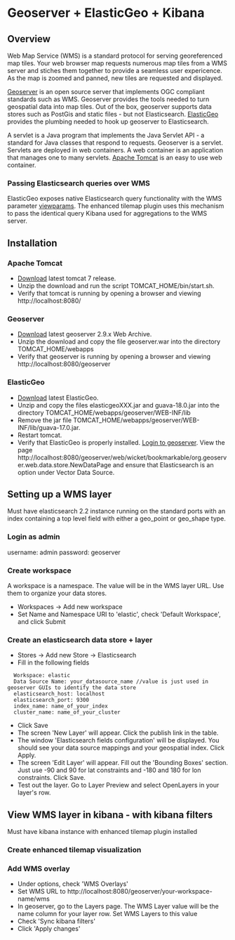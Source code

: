 # Geoserver + ElasticGeo + Kibana

## Overview
Web Map Service (WMS) is a standard protocol for serving georeferenced map tiles. 
Your web browser map requests numerous map tiles from a WMS server and stiches them together to provide a seamless user expericence.
As the map is zoomed and panned, new tiles are requested and displayed.

[Geoserver](http://geoserver.org/) is an open source server that implements OGC compliant standards such as WMS.
Geoserver provides the tools needed to turn geospatial data into map tiles. 
Out of the box, geoserver supports data stores such as PostGis and static files - but not Elasticsearch.
[ElasticGeo](https://github.com/ngageoint/elasticgeo) provides the plumbing needed to hook up geoserver to Elasticsearch.

A servlet is a Java program that implements the Java Servlet API - a standard for Java classes that respond to requests.
Geoserver is a servlet.
Servlets are deployed in web containers. A web container is an application that manages one to many servlets.
[Apache Tomcat](http://tomcat.apache.org/) is an easy to use web container.

### Passing Elasticsearch queries over WMS
ElasticGeo exposes native Elasticsearch query functionality with the WMS parameter [viewparams](https://github.com/ngageoint/elasticgeo/blob/master/gs-web-elasticsearch/doc/index.rst#custom-q-and-f-parameters).
The enhanced tilemap plugin uses this mechanism to pass the identical query Kibana used for aggregations to the WMS server.

## Installation

### Apache Tomcat
* [Download](http://tomcat.apache.org/download-70.cgi) latest tomcat 7 release. 
* Unzip the download and run the script TOMCAT_HOME/bin/start.sh. 
* Verify that tomcat is running by opening a browser and viewing http://localhost:8080/

### Geoserver
* [Download](http://geoserver.org/release/stable/) latest geoserver 2.9.x Web Archive. 
* Unzip the download and copy the file geoserver.war into the directory TOMCAT_HOME/webapps
* Verify that geoserver is running by opening a browser and viewing http://localhost:8080/geoserver

### ElasticGeo
* [Download](https://github.com/ngageoint/elasticgeo/releases) latest ElasticGeo.
* Unzip and copy the files elasticgeoXXX.jar and guava-18.0.jar into the directory TOMCAT_HOME/webapps/geoserver/WEB-INF/lib
* Remove the jar file TOMCAT_HOME/webapps/geoserver/WEB-INF/lib/guava-17.0.jar.
* Restart tomcat.
* Verify that ElasticGeo is properly installed. [Login to geoserver](#login-as-admin). 
View the page http://localhost:8080/geoserver/web/wicket/bookmarkable/org.geoserver.web.data.store.NewDataPage and ensure that Elasticsearch is an option under Vector Data Source.

## Setting up a WMS layer
Must have elasticsearch 2.2 instance running on the standard ports with an index containing a top level field with either a geo_point or geo_shape type.

### Login as admin
username: admin
password: geoserver

### Create workspace
A workspace is a namespace. The value will be in the WMS layer URL. Use them to organize your data stores.
* Workspaces -> Add new workspace
* Set Name and Namespace URI to 'elastic', check 'Default Workspace',  and click Submit

### Create an elasticsearch data store + layer
* Stores -> Add new Store -> Elasticsearch
* Fill in the following fields
```
  Workspace: elastic
  Data Source Name: your_datasource_name //value is just used in geoserver GUIs to identify the data store
  elasticsearch_host: localhost
  elasticsearch_port: 9300
  index_name: name_of_your_index
  cluster_name: name_of_your_cluster
```
* Click Save
* The screen 'New Layer' will appear. Click the publish link in the table.
* The window 'Elasticsearch fields configuration' will be displayed. You should see your data source mappings and your geospatial index. Click Apply.
* The screen 'Edit Layer' will appear. Fill out the 'Bounding Boxes' section. Just use -90 and 90 for lat constraints and -180 and 180 for lon constraints. Click Save.
* Test out the layer. Go to Layer Preview and select OpenLayers in your layer's row.

## View WMS layer in kibana - with kibana filters
Must have kibana instance with enhanced tilemap plugin installed

### Create enhanced tilemap visualization

### Add WMS overlay
* Under options, check 'WMS Overlays'
* Set WMS URL to http://localhost:8080/geoserver/your-workspace-name/wms
* In geoserver, go to the Layers page. The WMS Layer value will be the name column for your layer row. Set WMS Layers to this value
* Check 'Sync kibana filters'
* Click 'Apply changes'




